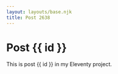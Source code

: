 ```yaml
---
layout: layouts/base.njk
title: Post 2638
---
```


# Post {{ id }}

This is post {{ id }} in my Eleventy project.

